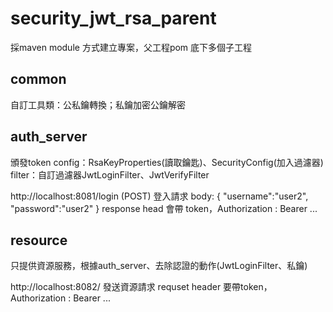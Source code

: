 # security_jwt_rsa_parent
採maven module 方式建立專案，父工程<packaging>pom</packaging> 底下多個子工程

## common
自訂工具類：公私鑰轉換；私鑰加密公鑰解密

## auth_server
頒發token
config：RsaKeyProperties(讀取鑰匙)、SecurityConfig(加入過濾器)
filter：自訂過濾器JwtLoginFilter、JwtVerifyFilter

http://localhost:8081/login (POST) 登入請求
body: {
"username":"user2",
"password":"user2"
}
response head 會帶 token，Authorization : Bearer ...

## resource
只提供資源服務，根據auth_server、去除認證的動作(JwtLoginFilter、私鑰)

http://localhost:8082/ 發送資源請求
requset header 要帶token，Authorization : Bearer ...
